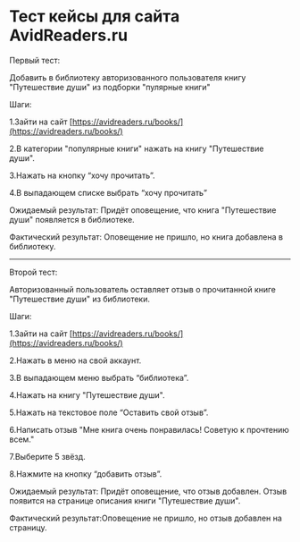 # Тест кейсы для сайта AvidReaders.ru

Первый тест:

Добавить в библиотеку авторизованного пользователя книгу "Путешествие души"  из подборки "пулярные книги"

Шаги:

1.Зайти на сайт [https://avidreaders.ru/books/](https://avidreaders.ru/books/)

2.В категории "популярные книги" нажать на книгу "Путешествие души".

3.Нажать на кнопку “хочу прочитать”.

4.В выпадающем списке выбрать “хочу прочитать”

Ожидаемый результат: Придёт оповещение, что книга "Путешествие души" появляется в библиотеке.

Фактический результат: Оповещение не пришло, но книга добавлена в библиотеку.

---------------------------------------------------------------------------------------------

Второй тест:

Авторизованный пользователь оставляет отзыв о прочитанной книге "Путешествие души" из библиотеки.

Шаги:

1.Зайти на сайт [https://avidreaders.ru/books/](https://avidreaders.ru/books/)

2.Нажать в меню на свой аккаунт.

3.В выпадающем меню выбрать “библиотека”.

4.Нажать на книгу "Путешествие души".

5.Нажать на текстовое поле “Оставить свой отзыв”.

6.Написать отзыв "Мне книга очень понравилась! Советую к прочтению всем."

7.Выберите 5 звёзд.

8.Нажмите на кнопку “добавить отзыв”.

Ожидаемый результат: Придёт оповещение, что отзыв добавлен. Отзыв появится на странице описания книги "Путешествие души".

Фактический результат:Оповещение не пришло, но отзыв добавлен на страницу.
